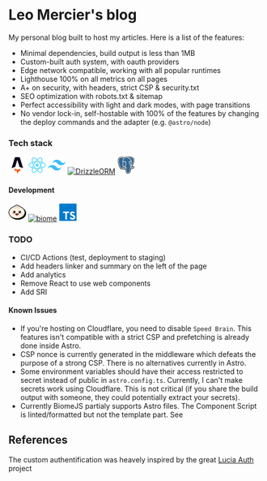 # Leo Mercier's blog

My personal blog built to host my articles. Here is a list of the features:

- Minimal dependencies, build output is less than 1MB
- Custom-built auth system, with oauth providers
- Edge network compatible, working with all popular runtimes
- Lighthouse 100% on all metrics on all pages
- A+ on security, with headers, strict CSP & security.txt
- SEO optimization with robots.txt & sitemap
- Perfect accessibility with light and dark modes, with page transitions
- No vendor lock-in, self-hostable with 100% of the features by changing the deploy commands and the adapter (e.g. `@astro/node`)

### Tech stack

<a href="https://astro.build/" title="Astro" target="_blank"> <img src="https://raw.githubusercontent.com/devicons/devicon/master/icons/astro/astro-original.svg" alt="astro" width="35" height="35" /></a>
<a href="https://reactjs.org/" title="ReactJS" target="_blank"> <img src="https://raw.githubusercontent.com/devicons/devicon/master/icons/react/react-original.svg" alt="react" width="35" height="35" /></a>
<a href="https://tailwindcss.com/" title="TailwindCSS" target="_blank"> <img src="https://raw.githubusercontent.com/devicons/devicon/master/icons/tailwindcss/tailwindcss-original.svg" alt="tailwindcss" width="35" height="35" /></a>
<a href="https://orm.drizzle.team/" title="DrizzleORM" target="_blank"> <img src="https://images.opencollective.com/drizzle-orm/9405e48/logo/256.png?height=256" alt="DrizzleORM" width="35" height="35" /></a>
<a href="https://www.postgresql.org/" title="PostgreSQL" target="_blank"> <img src="https://raw.githubusercontent.com/devicons/devicon/master/icons/postgresql/postgresql-original.svg" alt="postgresql" width="35" height="35" /></a>

#### Development

<a href="https://bun.sh/" title="Bun" target="_blank" align="left"> <img src="https://raw.githubusercontent.com/devicons/devicon/master/icons/bun/bun-original.svg" alt="bun" width="35" height="35" /></a>
<a href="https://biomejs.dev/" title="Biome" target="_blank" align="left"> <img src="https://avatars.githubusercontent.com/u/140182603" alt="biome" width="35" height="35" /></a>
<a href="https://www.typescriptlang.org/" title="TypeScript" target="_blank" align="left"> <img src="https://raw.githubusercontent.com/devicons/devicon/refs/heads/master/icons/typescript/typescript-original.svg" alt="typescript" width="35" height="35" /></a>

### TODO

- CI/CD Actions (test, deployment to staging)
- Add headers linker and summary on the left of the page
- Add analytics
- Remove React to use web components
- Add SRI

#### Known Issues

- If you're hosting on Cloudflare, you need to disable `Speed Brain`. This features isn't compatible with a strict CSP
and prefetching is already done inside Astro.
- CSP nonce is currently generated in the middleware which defeats the purpose of a strong CSP. There is no alternatives currently in Astro.
- Some environment variables should have their access restricted to secret instead of public in `astro.config.ts`. Currently, I can't make secrets work using Cloudflare. This is not critical (if you share the build output with someone, they could potentially extract your secrets).
- Currently BiomeJS partialy supports Astro files. The Component Script is linted/formatted but not the template part. See 

## References

The custom authentification was heavely inspired by the great [Lucia Auth](https://lucia-auth.com/) project
